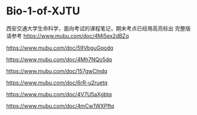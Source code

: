 # Bio-1-of-XJTU
西安交通大学生命科学，面向考试的课程笔记，期末考点已经用高亮标出
完整版请参考
https://www.mubu.com/doc/4Mi5ex2dBZq

https://www.mubu.com/doc/59VbguGqodq

https://www.mubu.com/doc/4Mh7NQo5dq

https://www.mubu.com/doc/157gwCIndq

https://www.mubu.com/doc/6rR-u2ruetq

https://www.mubu.com/doc/4V7U5aXgbtq

https://www.mubu.com/doc/4mCw1WXPftq
